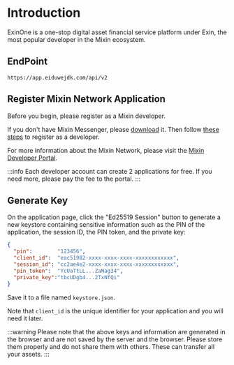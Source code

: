 # Introduction

ExinOne is a one-stop digital asset financial service platform under Exin, the most popular developer in the Mixin ecosystem.

## EndPoint

`https://app.eiduwejdk.com/api/v2`


## Register Mixin Network Application

Before you begin, please register as a Mixin developer.

If you don't have Mixin Messenger, please [download](https://mixin.network/messenger) it. Then follow [these steps](https://developers.mixin.one/docs/dapp/getting-started/create-dapp) to register as a developer.

For more information about the Mixin Network, please visit the [Mixin Developer Portal](https://developers.mixin.one/dashboard).

:::info
Each developer account can create 2 applications for free. If you need more, please pay the fee to the portal. 
:::

## Generate Key

On the application page, click the "Ed25519 Session" button to generate a new keystore containing sensitive information such as the PIN of the application, the session ID, the PIN token, and the private key:

```json
{
  "pin":        "123456",
  "client_id":  "eac51982-xxxx-xxxx-xxxx-xxxxxxxxxxxx",
  "session_id": "cc2ae4e2-xxxx-xxxx-xxxx-xxxxxxxxxxxx",
  "pin_token":  "YcUaTtLL...ZaNag34",
  "private_key":"tbcUDgb4...2TxNfQi"
}
```

Save it to a file named `keystore.json`.

Note that `client_id` is the unique identifier for your application and you will need it later.

:::warning 
Please note that the above keys and information are generated in the browser and are not saved by the server and the browser. Please store them properly and do not share them with others. These can transfer all your assets. 
:::